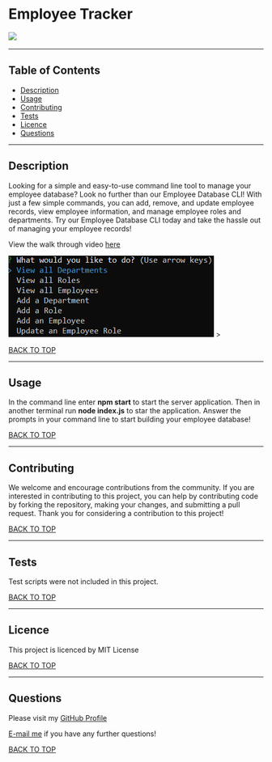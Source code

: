 # Employee Tracker
<img src="https://img.shields.io/github/license/teriannephillips/Employee-Tracker">

---
## Table of Contents
* [Description](#description)
* [Usage](#usage)
* [Contributing](#contributing)
* [Tests](#tests)
* [Licence](#licence)
* [Questions](#questions)

---
## Description
Looking for a simple and easy-to-use command line tool to manage your employee database? Look no further than our Employee Database CLI! With just a few simple commands, you can add, remove, and update employee records, view employee information, and manage employee roles and departments. Try our Employee Database CLI today and take the hassle out of managing your employee records!

View the walk through video [here](https://youtu.be/BHv4CvYB7cQ)

<img src="./Employee-Tracker.png"> >

[BACK TO TOP](#top)

---
## Usage
In the command line enter **npm start** to start the server application. Then in another terminal run **node index.js** to star the application.  Answer the prompts in your command line to start building your employee database!

[BACK TO TOP](#top)

---
## Contributing
We welcome and encourage contributions from the community. If you are interested in contributing to this project, you can help by contributing code by forking the repository, making your changes, and submitting a pull request. Thank you for considering a contribution to this project!

[BACK TO TOP](#top)

---
## Tests
Test scripts were not included in this project.

[BACK TO TOP](#top)

---
## Licence
This project is licenced by MIT License

[BACK TO TOP](#top)

---
## Questions
Please visit my [GitHub Profile](https://github.com/teriannephillips)

[E-mail me](mailto:phillips.terianne@gmail.com) if you have any further questions!

[BACK TO TOP](#top)